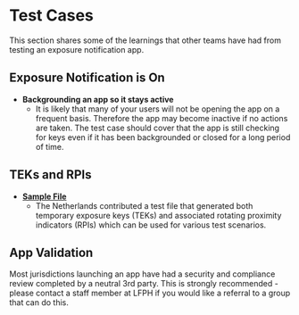 # Test Cases

This section shares some of the learnings that other teams have had from testing an exposure notification app. 

## Exposure Notification is On

* **Backgrounding an app so it stays active**
    * It is likely that many of your users will not be opening the app on a frequent basis. Therefore the app may become inactive if no actions are taken. The test case should cover that the app is still checking for keys even if it has been backgrounded or closed for a long period of time.
    
## TEKs and RPIs

* [**Sample File**](https://github.com/minvws/nl-contact-tracing-odds-and-ends/tree/master/test-vectors/tek-rpi)
    * The Netherlands contributed a test file that generated both temporary exposure keys (TEKs) and associated rotating proximity indicators (RPIs) which can be used for various test scenarios.

## App Validation

Most jurisdictions launching an app have had a security and compliance review completed by a neutral 3rd party. This is strongly recommended - please contact a staff member at LFPH if you would like a referral to a group that can do this.
